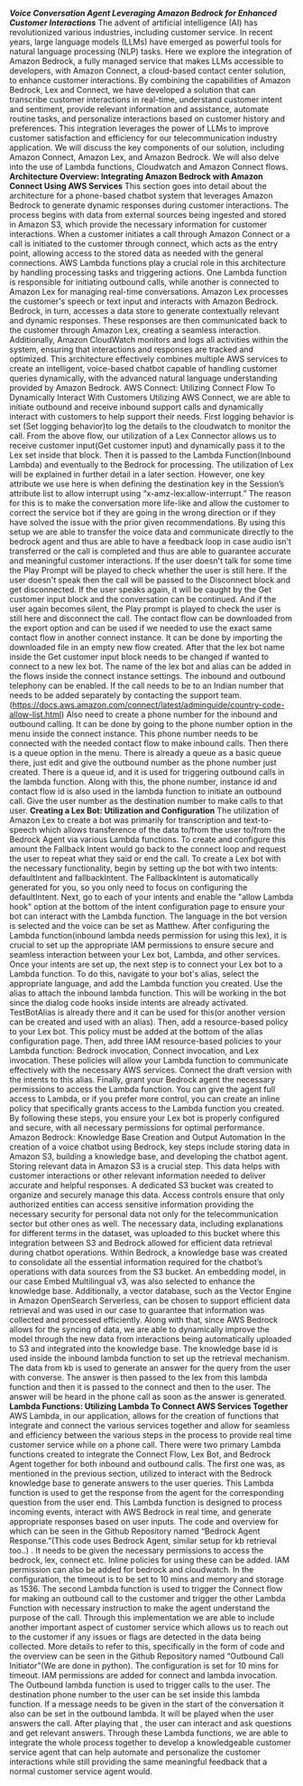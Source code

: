 ***Voice Conversation Agent Leveraging Amazon Bedrock for Enhanced Customer Interactions***
The advent of artificial intelligence (AI) has revolutionized various industries, including customer service. In recent years, large language models (LLMs) have emerged as powerful tools for natural language processing (NLP) tasks. Here we explore the integration of Amazon Bedrock, a fully managed service that makes LLMs accessible to developers, with Amazon Connect, a cloud-based contact center solution, to enhance customer interactions. By combining the capabilities of Amazon Bedrock, Lex and Connect, we have developed a solution that can transcribe customer interactions in real-time, understand customer intent and sentiment, provide relevant information and assistance, automate routine tasks, and personalize interactions based on customer history and preferences. This integration leverages the power of LLMs to improve customer satisfaction and efficiency for our telecommunication industry application.
We will discuss the key components of our solution, including Amazon Connect, Amazon Lex, and Amazon Bedrock. We will also delve into the use of Lambda functions, Cloudwatch and Amazon Connect flows. 
**Architecture Overview: Integrating Amazon Bedrock with Amazon Connect Using AWS Services**
This section goes into detail about the architecture for a phone-based chatbot system that leverages Amazon Bedrock to generate dynamic responses during customer interactions. The process begins with data from external sources being ingested and stored in Amazon S3, which provide the necessary information for customer interactions. When a customer initiates a call through Amazon Connect or a call is initiated to the customer through connect, which acts as the entry point, allowing access to the stored data as needed with the general connections.
AWS Lambda functions play a crucial role in this architecture by handling processing tasks and triggering actions. One Lambda function is responsible for initiating outbound calls, while another is connected to Amazon Lex for managing real-time conversations. Amazon Lex processes the customer's speech or text input and interacts with Amazon Bedrock. Bedrock, in turn, accesses a data store to generate contextually relevant and dynamic responses. These responses are then communicated back to the customer through Amazon Lex, creating a seamless interaction. Additionally, Amazon CloudWatch monitors and logs all activities within the system, ensuring that interactions and responses are tracked and optimized. This architecture effectively combines multiple AWS services to create an intelligent, voice-based chatbot capable of handling customer queries dynamically, with the advanced natural language understanding provided by Amazon Bedrock. 
AWS Connect: Utilizing Connect Flow To Dynamically Interact With Customers
Utilizing AWS Connect, we are able to initiate outbound and receive inbound support calls and dynamically interact with customers to help support their needs.
First logging behavior is set (Set logging behavior)to log the details to the cloudwatch to monitor the call. From the above flow, our utilization of a Lex Connector allows us to receive customer input(Get customer input) and dynamically pass it to the Lex set inside that block. Then it is passed to the Lambda Function(Inbound Lambda) and eventually to the Bedrock for processing. 
The utilization of Lex will be explained in further detail in a later section. However, one key attribute we use here is when defining the destination key in the Session’s attribute list to allow interrupt using “x-amz-lex:allow-interrupt.” The reason for this is to make the conversation more life-like and allow the customer to correct the service bot if they are going in the wrong direction or if they have solved the issue with the prior given recommendations. By using this setup we are able to transfer the voice data and communicate directly to the bedrock agent and thus are able to have a feedback loop in case audio isn't transferred or the call is completed and thus are able to guarantee accurate and meaningful customer interactions.
If the user doesn't talk for some time the Play Prompt will be played to check whether the user is still here. If the user doesn't speak then the call will be passed to the Disconnect block and get disconnected. If the user speaks again, it will be caught by the Get customer input block and the conversation can be continued. And if the user again becomes silent, the Play prompt is played to check the user is still here and disconnect the call.
The contact flow can be downloaded from the export option and can be used if we needed to use the exact same contact flow in another connect instance. It can be done by importing the downloaded file in an empty new flow created. After that the lex bot name inside the Get customer input block needs to be changed if wanted  to connect to a new lex bot. The name of the lex bot and alias can be added in the flows inside the connect instance settings. The inbound and outbound telephony can be enabled. If the call needs to be to an Indian number that needs to be added separately by contacting the support team.
(https://docs.aws.amazon.com/connect/latest/adminguide/country-code-allow-list.html)
Also need to create a phone number for the inbound and outbound calling. It can be done by going to the phone number option in the menu inside the connect instance. This phone number needs to be connected with the needed contact flow to make inbound calls. Then there is a queue option in the menu. There is already a queue as a basic queue there, just edit and give the outbound number as the phone number just created. There is a queue id, and it is used for triggering outbound calls in the lambda function. Along with this, the phone number, instance id and contact flow id is also used in the lambda function to initiate an outbound call. Give the user number as the destination number to make calls to that user. 
**Creating a Lex Bot: Utilization and Configuration**
The utilization of Amazon Lex to create a bot was primarily for transcription and text-to-speech which allows transference of the data to/from the user to/from the Bedrock Agent via various Lambda functions. To create and configure this amount the Fallback Intent would go back to the connect loop and request the user to repeat what they said or end the call.
To create a Lex bot with the necessary functionality, begin by setting up the bot with two intents: defaultIntent and fallbackIntent. The FallbackIntent is automatically generated for you, so you only need to focus on configuring the defaultIntent. Next, go to each of your intents and enable the "allow Lambda hook" option at the bottom of the intent configuration page to ensure your bot can interact with the Lambda function. The language in the bot version is selected and the voice can be set as Matthew. 
After configuring the Lambda function(inbound lambda needs permission for using this lex), it is crucial to set up the appropriate IAM permissions to ensure secure and seamless interaction between your Lex bot, Lambda, and other services. 
Once your intents are set up, the next step is to connect your Lex bot to a Lambda function. To do this, navigate to your bot's alias, select the appropriate language, and add the Lambda function you created. Use the alias to attach the inbound lambda function. This will be working in the bot since the dialog code hooks inside intents are already activated.
TestBotAlias is already there and it can be used for this(or another version can be created and used with an alias). Then, add a resource-based policy to your Lex bot. This policy must be added at the bottom of the alias configuration page. Then, add three IAM resource-based policies to your Lambda function: Bedrock invocation, Connect invocation, and Lex invocation. These policies will allow your Lambda function to communicate effectively with the necessary AWS services. Connect the draft version with the intents to this alias. Finally, grant your Bedrock agent the necessary permissions to access the Lambda function. You can give the agent full access to Lambda, or if you prefer more control, you can create an inline policy that specifically grants access to the Lambda function you created. By following these steps, you ensure your Lex bot is properly configured and secure, with all necessary permissions for optimal performance.
Amazon Bedrock: Knowledge Base Creation and Output Automation
In the creation of a voice chatbot using Bedrock, key steps include storing data in Amazon S3, building a knowledge base, and developing the chatbot agent. Storing relevant data in Amazon S3 is a crucial step. This data helps with customer interactions or other relevant information needed to deliver accurate and helpful responses. A dedicated S3 bucket was created to organize and securely manage this data. Access controls ensure that only authorized entities can access sensitive information providing the necessary security for personal data not only for the telecommunication sector but other ones as well. The necessary data, including explanations for different terms in the dataset, was uploaded to this bucket where this integration between S3 and Bedrock allowed for efficient data retrieval during chatbot operations.
Within Bedrock, a knowledge base was created to consolidate all the essential information required for the chatbot’s operations with data sources from the S3 bucket. An embedding model, in our case Embed Multilingual v3, was also selected to enhance the knowledge base. Additionally, a vector database, such as the Vector Engine in Amazon OpenSearch Serverless, can be chosen to support efficient data retrieval and was used in our case to guarantee that information was collected and processed efficiently. Along with that, since AWS Bedrock allows for the syncing of data, we are able to dynamically improve the model through the new data from interactions being automatically uploaded to S3 and integrated into the knowledge base.
The knowledge base id is used inside the inbound lambda function to set up the retrieval mechanism. The data from kb is used to generate an answer for the query from the user with converse. The answer is then passed to the lex from this lambda function and then it is passed to the connect and then to the user. The answer will be heard in the phone call as soon as the answer is generated. 
**Lambda Functions: Utilizing Lambda To Connect AWS Services Together**
AWS Lambda, in our application,  allows for the creation of functions that integrate and connect the various services together and allow for seamless and efficiency between the various steps in the process to provide real time customer service while on a phone call. There were two primary Lambda functions created to integrate the Connect Flow, Lex Bot, and Bedrock Agent together for both inbound and outbound calls. 
The first one was, as mentioned in the previous section, utilized to interact with the Bedrock knowledge base to generate answers to the user queries. This Lambda function is used to get the response from the agent for the corresponding question from the user end. This Lambda function is designed to process incoming events, interact with AWS Bedrock in real time, and generate appropriate responses based on user inputs. The code and overview for which can be seen in the Github Repository named “Bedrock Agent Response.”(This code uses Bedrock Agent, similar setup for kb retrieval too..) . It needs to be given the necessary permissions to access the bedrock, lex, connect etc. Inline policies for using these can be added. IAM permission can also be added for bedrock and cloudwatch. In the configuration, the timeout is to be set to 10 mins and memory and storage as 1536. 
The second Lambda function is used to trigger the Connect flow for making an outbound call to the customer and trigger the other Lambda Function with necessary instruction to make the agent understand the purpose of the call. Through this implementation we are able to include another important aspect of customer service which allows us to reach out to the customer if any issues or flags are detected in the data being collected. More details to refer to this, specifically in the form of code and the overview can be seen in the Github Repository named “Outbound Call Initiator”(We are done in python). The configuration is set for 10 mins for timeout. IAM permissions are added for connect and lambda invocation.
The Outbound lambda function is used to trigger calls to the user. The destination phone number to the user can be set inside this lambda function. If a message needs to be given in the start of the conversation it also can be set in the outbound lambda. It will be played when the user answers the call. After playing that , the user can interact and ask questions and get relevant answers. 
Through these Lambda functions, we are able to integrate the whole process together to develop a knowledgeable customer service agent that can help automate and personalize the customer interactions while still providing the same meaningful feedback that a normal customer service agent would.

